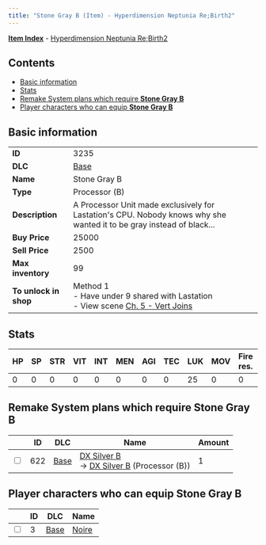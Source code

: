 ```yaml
---
title: "Stone Gray B (Item) - Hyperdimension Neptunia Re;Birth2"
---
```


[**Item Index**](/neptunia/rb2/item/index.html) - [Hyperdimension Neptunia Re;Birth2](/neptunia/rb2)

## Contents

- [Basic information](#basic-information)
- [Stats](#stats)
- [Remake System plans which require **Stone Gray B**](#remake-system-plans-which-require-stone-gray-b)
- [Player characters who can equip **Stone Gray B**](#player-characters-who-can-equip-stone-gray-b)

## Basic information

|   |   |
| -- | -- |
| **ID** | 3235 |
| **DLC** | [Base](/neptunia/rb2/dlc/0-base.html) |
| **Name** | Stone Gray B |
| **Type** | Processor (B) |
| **Description** | A Processor Unit made exclusively for Lastation's CPU. Nobody knows why she wanted it to be gray instead of black... |
| **Buy Price** | 25000 |
| **Sell Price** | 2500 |
| **Max inventory** | 99 |
| **To unlock in shop** | Method 1<br />- Have under 9 shared with Lastation<br />- View scene [Ch. 5 - Vert Joins](/neptunia/rb2/scene/0-376-ch-5-vert-joins.html) |

## Stats

| HP | SP | STR | VIT | INT | MEN | AGI | TEC | LUK | MOV | Fire res. | Ice res. | Wind res. | Lightning res. |
| -- | -- | --- | --- | --- | --- | --- | --- | --- | --- | --------- | -------- | --------- | -------------- |
| 0 | 0 | 0 | 0 | 0 | 0 | 0 | 0 | 25 | 0 | 0 | 0 | 0 | 0 |

## Remake System plans which require **Stone Gray B**

|    | ID | DLC | Name | Amount |
| -- | -- | --- | ---- | ------ |
| <input type="checkbox" id="rb2-remake-0-622" class="trackbox" /> | 622 | [Base](/neptunia/rb2/dlc/0-base.html) | [DX Silver B](/neptunia/rb2/remake/0-622-dx-silver-b.html)<br />→ [DX Silver B](/neptunia/rb2/item/0-3247-dx-silver-b.html) (Processor (B)) | 1 |

## Player characters who can equip **Stone Gray B**

|    | ID | DLC | Name |
| -- | -- | --- | ---- |
| <input type="checkbox" id="rb2-player-0-3" class="trackbox" /> | 3 | [Base](/neptunia/rb2/dlc/0-base.html) | [Noire](/neptunia/rb2/player/0-3-noire.html) |